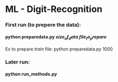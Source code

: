 # ML - Digit-Recognition
### First run (to prepere the data):
#### python preparedata.py $size_of_data$ $file_to_prepare$
Ex to prepare *train* file: python preparedata.py 1000

### Later run:
#### python run_methods.py
